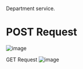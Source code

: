 Department service.
# POST Request
![image](https://github.com/user-attachments/assets/97310518-99be-49be-a35c-ae8e679c98f4)

GET Request
![image](https://github.com/user-attachments/assets/6551b0f4-ddbb-4557-83e3-c1a8d27da1e7)
